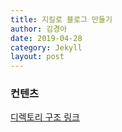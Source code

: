 ```yaml
---
title: 지킬로 블로그 만들기
author: 김경아
date: 2019-04-28
category: Jekyll
layout: post
---
```


### 컨텐츠
 

[디렉토리 구조 링크](https://jekyllrb-ko.github.io/docs/structure/)
